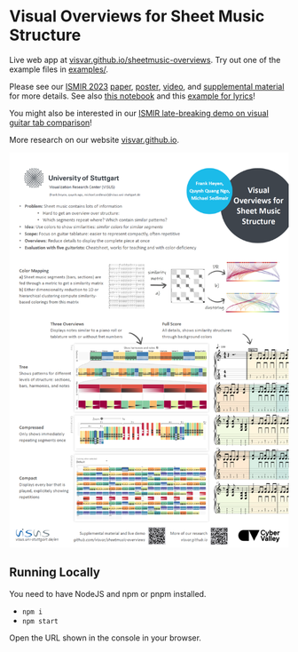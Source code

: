 # Visual Overviews for Sheet Music Structure

Live web app at [visvar.github.io/sheetmusic-overviews](https://visvar.github.io/sheetmusic-overviews/).
Try out one of the example files in [examples/](./examples/).

Please see our [ISMIR 2023](https://ismir2023program.ismir.net/poster_216.html) [paper](./media/paper.pdf), [poster](./media/poster.pdf), [video](https://youtu.be/zvok5W4p8oo), and [supplemental material](./media/supplemental.pdf) for more details.
See also [this notebook](https://observablehq.com/@fheyen/colored-tablature) and this [example for lyrics](https://observablehq.com/@fheyen/colored-lyrics)!

You might also be interested in our [ISMIR late-breaking demo on visual guitar tab comparison](https://github.com/visvar/visual-guitar-tab-comparison/)!

More research on our website [visvar.github.io](https://visvar.github.io/).

![](./media/teaser.png)

## Running Locally

You need to have NodeJS and npm or pnpm installed.

- `npm i`
- `npm start`

Open the URL shown in the console in your browser.
